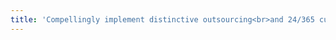 ```yaml
---
title: 'Compellingly implement distinctive outsourcing<br>and 24/365 customer service energistically.'
---
```


